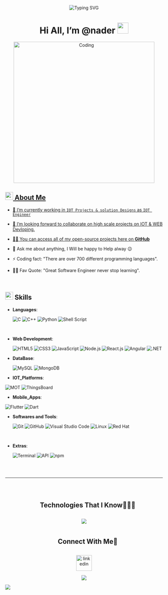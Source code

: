 <div align="center">
  
![Typing SVG](https://readme-typing-svg.herokuapp.com?font=ROBOT&size=25&color=39FF14&background=000000&center=true&vCenter=true&width=490&lines=%3E+Welcome+to+my+GitHub+profile...!)

</div>

<h1 align="center"> Hi All, I’m @nader <img src="https://media.giphy.com/media/hvRJCLFzcasrR4ia7z/giphy.gif" width="35"></h1>

<p align="center">
  <a href="https://github.com/DenverCoder1/readme-typing-svg">
    <img src="https://readme-typing-svg.herokuapp.com?font=Time+New+Roman&color=cyan&size=25&center=true&vCenter=true&width=600&height=100&lines=Full+Stack+Devloper;Expert+in+IOT+Technolgoies;Software+enginner;My+passion+is+providing+solutions+by+using+all+exsitnce+technolgies;That's+why+I'm always learing new technologies everyday and use it in real projects;Spechially+in+Web+Developing+&+IOT;Software & IOT is my life ♥
</p>




<img align="right" alt="Coding" width="450" src="https://cdn.dribbble.com/users/1162077/screenshots/3848914/programmer.gif">

## <img src="https://c.tenor.com/NCRHhqkXrJYAAAAi/programmers-go-internet.gif" width="25">  <b>About Me</b>

- 🔭 I’m currently working in `IOT Projects & solution Designs` as `IOT Engineer`

- 👯 I’m looking forward to collaborate on high scale projects on IOT & WEB Devloping.

- 👨‍💻 You can access all of my open-source projects here on **[GitHub](https://github.com/naderyn)**

- 💬 Ask me about anything, I Will be happy to Help alway 😉

- ⚡ Coding fact: "There are over 700 different programming languages".

- 💪🏼 Fav Quote: "Great Software Engineer never stop learning".

<br>

## <img src="https://media2.giphy.com/media/QssGEmpkyEOhBCb7e1/giphy.gif?cid=ecf05e47a0n3gi1bfqntqmob8g9aid1oyj2wr3ds3mg700bl&rid=giphy.gif" width ="25"><b> Skills</b>

<p align="center">

- **Languages**:
    
    ![C](https://img.shields.io/badge/C%20-%232370ED.svg?style=for-the-badge&logo=c&logoColor=white)
    ![C++](https://img.shields.io/badge/C++%20-%2300599C.svg?style=for-the-badge&logo=c%2B%2B&logoColor=white)
    ![Python](https://img.shields.io/badge/Python%20-%2314354C.svg?style=for-the-badge&logo=python&logoColor=white)
    ![Shell Script](https://img.shields.io/badge/shell_script-%23121011.svg?style=for-the-badge&logo=gnu-bash&logoColor=white)


<br>   
    
- **Web Development**:

   ![HTML5](https://img.shields.io/badge/HTML5%20-%23E34F26.svg?style=for-the-badge&logo=html5&logoColor=white)
   ![CSS3](https://img.shields.io/badge/CSS%20-%231572B6.svg?style=for-the-badge&logo=css3&logoColor=white)
   ![JavaScript](https://img.shields.io/badge/JavaScript%20-%23F7DF1E.svg?style=for-the-badge&logo=javascript&logoColor=black)
   ![Node.js](https://img.shields.io/badge/Node.js%20-%23339933.svg?style=for-the-badge&logo=node.js&logoColor=white)
   ![React.js](https://img.shields.io/badge/React.js%20-%2361DAFB.svg?style=for-the-badge&logo=react&logoColor=white)
   ![Angular](https://img.shields.io/badge/Angular%20-%23DD0031.svg?style=for-the-badge&logo=angular&logoColor=white)
   ![.NET](https://img.shields.io/badge/.NET%20-%235C2D91.svg?style=for-the-badge&logo=.net&logoColor=white)

- **DataBase**:

    ![MySQL](https://img.shields.io/badge/mysql-%2300f.svg?style=for-the-badge&logo=mysql&logoColor=white)
    ![MongoDB](https://img.shields.io/badge/MongoDB%20-%2347A248.svg?style=for-the-badge&logo=mongodb&logoColor=white)


 - **IOT_Platforms**:
           
 ![MOT](https://img.shields.io/badge/MOT%20-%238AC6F1.svg?style=for-the-badge)
 ![ThingsBoard](https://img.shields.io/badge/ThingsBoard%20-%231E90FF.svg?style=for-the-badge)

 - **Mobile_Apps**:

![Flutter](https://img.shields.io/badge/Flutter%20-%2302569B.svg?style=for-the-badge&logo=flutter&logoColor=white)
![Dart](https://img.shields.io/badge/Dart%20-%230175C2.svg?style=for-the-badge&logo=dart&logoColor=white)

                 
                 
- **Softwares and Tools**:

    ![Git](https://img.shields.io/badge/git-%23F05033.svg?style=for-the-badge&logo=git&logoColor=white)
    ![GitHub](https://img.shields.io/badge/github-%23121011.svg?style=for-the-badge&logo=github&logoColor=white)
    ![Visual Studio Code](https://img.shields.io/badge/Visual%20Studio%20Code-0078d7.svg?style=for-the-badge&logo=visual-studio-code&logoColor=white)
    ![Linux](https://img.shields.io/badge/Linux-FCC624?style=for-the-badge&logo=linux&logoColor=black) 
    ![Red Hat](https://img.shields.io/badge/Red%20Hat%20-%23EE0000.svg?style=for-the-badge&logo=red-hat&logoColor=white)


<br>

- **Extras**:

    ![Terminal](https://img.shields.io/badge/Terminal-%23054020?style=for-the-badge&logo=gnu-bash&logoColor=white)
    ![API](https://img.shields.io/badge/API%20-%23007ACC.svg?style=for-the-badge)
    ![npm](https://img.shields.io/badge/npm%20-%23CB3837.svg?style=for-the-badge&logo=npm&logoColor=white)


</p>

<br>
<br>

-----

<br>

<!--h1 without bottom border-->
<div id="user-content-toc">
  <ul align="center">
    <summary><h2 style="display: inline-block">Technologies That I Know👨🏻‍💻</h2></summary>
  </ul>
</div>
<!--tech stack icons-->
<p align="center">
  <a href="https://skillicons.dev">
    <img src="https://skillicons.dev/icons?i=git,aws,bootstrap,c,cpp,css,discord,docker,dynamodb,express,figma,firebase,github,html,idea,java,js,kotlin,linux,md,materialui,mongodb,mysql,nextjs,nodejs,postman,py,react,redux,tailwind,ts,vscode&perline=14" />
  </a>
</p>


<!-- Connect with me -->
<!--h2 without bottom border-->
<div id="user-content-toc">
  <ul align="center">
    <summary><h2 style="display: inline-block">Connect With Me🤝</h2></summary>
  </ul>
</div>

<!--icons and links-->
<p align="center">
<a href="https://www.linkedin.com/in/nader-sayed-y/" target="blank"><img align="center" src="https://user-images.githubusercontent.com/88904952/234979284-68c11d7f-1acc-4f0c-ac78-044e1037d7b0.png" alt="linkedin" height="50" width="50" /></a>
</p>


<!--profile visit count-->
<div align="center">
  
[![](https://visitcount.itsvg.in/api?id=1010nishant&icon=3&color=6)](https://visitcount.itsvg.in)
  
</div>

<!--horizontal divider(gradiant)-->
<img src="https://user-images.githubusercontent.com/73097560/115834477-dbab4500-a447-11eb-908a-139a6edaec5c.gif">
